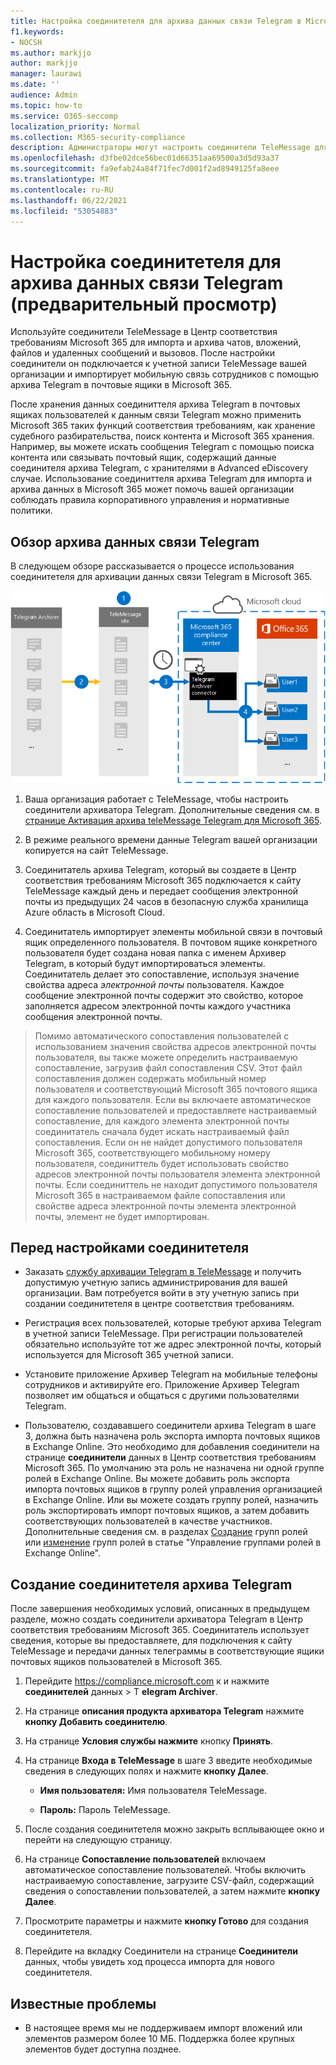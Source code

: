 ```yaml
---
title: Настройка соединитетеля для архива данных связи Telegram в Microsoft 365
f1.keywords:
- NOCSH
ms.author: markjjo
author: markjjo
manager: laurawi
ms.date: ''
audience: Admin
ms.topic: how-to
ms.service: O365-seccomp
localization_priority: Normal
ms.collection: M365-security-compliance
description: Администраторы могут настроить соединители TeleMessage для импорта и архива данных связи Telegram в Microsoft 365. Это позволяет архивировать данные из сторонних источников данных в Microsoft 365, чтобы управлять сторонними данными с помощью функций соответствия требованиям, таких как юридические удержания, поиск контента и политики хранения.
ms.openlocfilehash: d3fbe02dce56bec01d66351aa69500a3d5d93a37
ms.sourcegitcommit: fa9efab24a84f71fec7d001f2ad8949125fa8eee
ms.translationtype: MT
ms.contentlocale: ru-RU
ms.lasthandoff: 06/22/2021
ms.locfileid: "53054883"
---
```

# <a name="set-up-a-connector-to-archive-telegram-communications-data-preview"></a>Настройка соединитетеля для архива данных связи Telegram (предварительный просмотр)

Используйте соединители TeleMessage в Центр соответствия требованиям Microsoft 365 для импорта и архива чатов, вложений, файлов и удаленных сообщений и вызовов. После настройки соединители он подключается к учетной записи TeleMessage вашей организации и импортирует мобильную связь сотрудников с помощью архива Telegram в почтовые ящики в Microsoft 365.

После хранения данных соединиттеля архива Telegram в почтовых ящиках пользователей к данным связи Telegram можно применить Microsoft 365 таких функций соответствия требованиям, как хранение судебного разбирательства, поиск контента и Microsoft 365 хранения. Например, вы можете искать сообщения Telegram с помощью поиска контента или связывать почтовый ящик, содержащий данные соединителя архива Telegram, с хранителями в Advanced eDiscovery случае. Использование соединиттеля архива Telegram для импорта и архива данных в Microsoft 365 может помочь вашей организации соблюдать правила корпоративного управления и нормативные политики.

## <a name="overview-of-archiving-telegram-communications-data"></a>Обзор архива данных связи Telegram

В следующем обзоре рассказывается о процессе использования соединитетеля для архивации данных связи Telegram в Microsoft 365.

![Рабочий процесс архива сообщений Telegram](../media/TelegramConnectorWorkflow.png)

1. Ваша организация работает с TeleMessage, чтобы настроить соединители архиватора Telegram. Дополнительные сведения см. в [странице Активация архива teleMessage Telegram для Microsoft 365](https://www.telemessage.com/microsoft-365-activation-for-telegram-archiver/).

2. В режиме реального времени данные Telegram вашей организации копируется на сайт TeleMessage.

3. Соединитатель архива Telegram, который вы создаете в Центр соответствия требованиям Microsoft 365 подключается к сайту TeleMessage каждый день и передает сообщения электронной почты из предыдущих 24 часов в безопасную служба хранилища Azure область в Microsoft Cloud.

4. Соединитатель импортирует элементы мобильной связи в почтовый ящик определенного пользователя. В почтовом ящике конкретного пользователя будет создана новая папка с именем Архивер Telegram, в который будут импортироваться элементы. Соединитатель делает это сопоставление, используя значение свойства адреса *электронной почты* пользователя. Каждое сообщение электронной почты содержит это свойство, которое заполняется адресом электронной почты каждого участника сообщения электронной почты.

> Помимо автоматического сопоставления пользователей с  использованием значения свойства адресов электронной почты пользователя, вы также можете определить настраиваемую сопоставление, загрузив файл сопоставления CSV. Этот файл сопоставления должен содержать мобильный номер пользователя и соответствующий Microsoft 365 почтового ящика для каждого пользователя. Если вы включаете автоматическое сопоставление пользователей и предоставляете настраиваемый сопоставление, для каждого элемента электронной почты соединитатель сначала будет искать настраиваемый файл сопоставления. Если он не найдет допустимого пользователя Microsoft 365, соответствующего мобильному номеру пользователя, соединиттель будет использовать свойство адресов электронной почты пользователя элемента электронной почты. Если соединиттель не находит допустимого пользователя Microsoft 365 в настраиваемом  файле сопоставления или свойстве адреса электронной почты элемента электронной почты, элемент не будет импортирован.

## <a name="before-you-set-up-a-connector"></a>Перед настройками соединитетеля

- Заказать [службу архивации Telegram в TeleMessage](https://www.telemessage.com/mobile-archiver/order-mobile-archiver-for-o365/) и получить допустимую учетную запись администрирования для вашей организации. Вам потребуется войти в эту учетную запись при создании соединитетеля в центре соответствия требованиям.

- Регистрация всех пользователей, которые требуют архива Telegram в учетной записи TeleMessage. При регистрации пользователей обязательно используйте тот же адрес электронной почты, который используется для Microsoft 365 учетной записи.

- Установите приложение Архивер Telegram на мобильные телефоны сотрудников и активируйте его. Приложение Архивер Telegram позволяет им общаться и общаться с другими пользователями Telegram.

- Пользователю, создававшего соединители архива Telegram в шаге 3, должна быть назначена роль экспорта импорта почтовых ящиков в Exchange Online. Это необходимо для добавления соединители на странице **соединители** данных в Центр соответствия требованиям Microsoft 365. По умолчанию эта роль не назначена ни одной группе ролей в Exchange Online. Вы можете добавить роль экспорта импорта почтовых ящиков в группу ролей управления организацией в Exchange Online. Или вы можете создать группу ролей, назначить роль экспортировать импорт почтовых ящиков, а затем добавить соответствующих пользователей в качестве участников. Дополнительные сведения см. в разделах [Создание](/Exchange/permissions-exo/role-groups#create-role-groups) групп ролей или [изменение](/Exchange/permissions-exo/role-groups#modify-role-groups) групп ролей в статье "Управление группами ролей в Exchange Online".

## <a name="create-a-telegram-archiver-connector"></a>Создание соединитетеля архива Telegram

После завершения необходимых условий, описанных в предыдущем разделе, можно создать соединители архиватора Telegram в Центр соответствия требованиям Microsoft 365. Соединитатель использует сведения, которые вы предоставляете, для подключения к сайту TeleMessage и передачи данных телеграммы в соответствующие ящики почтовых ящиков пользователей в Microsoft 365.

1. Перейдите <https://compliance.microsoft.com> к и нажмите **соединителей** данных > T **elegram Archiver**.

2. На странице **описания продукта архиватора Telegram** нажмите **кнопку Добавить соединителю**.

3. На странице **Условия службы нажмите** кнопку **Принять**.

4. На странице **Входа в TeleMessage** в шаге 3 введите необходимые сведения в следующих полях и нажмите **кнопку Далее**.

    - **Имя пользователя:** Имя пользователя TeleMessage.

    - **Пароль:** Пароль TeleMessage.

5. После создания соединитетеля можно закрыть всплывающее окно и перейти на следующую страницу.

6. На странице **Сопоставление пользователей** включаем автоматическое сопоставление пользователей. Чтобы включить настраиваемую сопоставление, загрузите CSV-файл, содержащий сведения о сопоставлении пользователей, а затем нажмите **кнопку Далее**.

7. Просмотрите параметры и нажмите **кнопку Готово** для создания соединитетеля.

8. Перейдите на вкладку Соединители на странице **Соединители** данных, чтобы увидеть ход процесса импорта для нового соединитетеля.

## <a name="known-issues"></a>Известные проблемы

- В настоящее время мы не поддерживаем импорт вложений или элементов размером более 10 МБ. Поддержка более крупных элементов будет доступна позднее.
